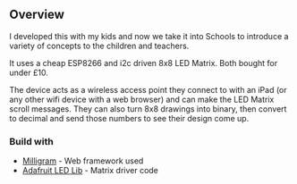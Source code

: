## Overview

I developed this with my kids and now we take it into Schools to introduce a
variety of concepts to the children and teachers.

It uses a cheap ESP8266 and i2c driven 8x8 LED Matrix. Both bought for under
£10.

The device acts as a wireless access point they connect to with an iPad (or any
other wifi device with a web browser) and can make the LED Matrix scroll
messages. They can also turn 8x8 drawings into binary, then convert to decimal
and send those numbers to see their design come up.

### Build with

* [Milligram](https://milligram.github.io/) - Web framework used
* [Adafruit LED Lib](https://github.com/adafruit/Adafruit_LED_Backpack) -
  Matrix driver code 
